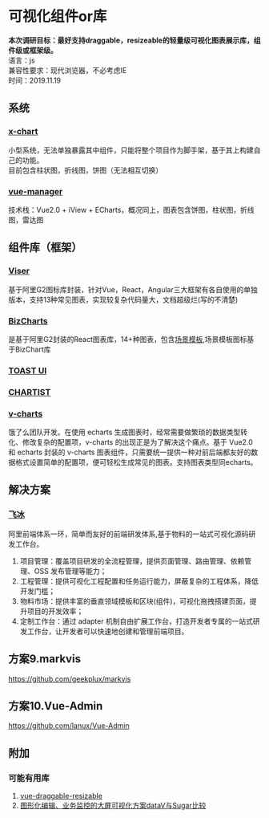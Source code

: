 # 可视化组件or库
<b>本次调研目标：最好支持draggable，resizeable的轻量级可视化图表展示库，组件级或框架级。</b>  
语言：js  
兼容性要求：现代浏览器，不必考虑IE  
时间：2019.11.19

## 系统
### [x-chart](https://github.com/yugasun/x-chart/tree/master)
小型系统，无法单独暴露其中组件，只能将整个项目作为脚手架，基于其上构建自己的功能。  
目前包含柱状图，折线图，饼图（无法相互切换）

### [vue-manager](https://github.com/luosijie/vue-manager)
技术栈：Vue2.0 + iView + ECharts，概况同上，图表包含饼图，柱状图，折线图，雷达图

## 组件库（框架）
### [Viser](https://viserjs.github.io/)
基于阿里G2图标库封装，针对Vue，React，Angular三大框架有各自使用的单独版本，支持13种常见图表，实现较复杂代码量大，文档超级烂(写的不清楚)

### [BizCharts](https://bizcharts.net/products/bizCharts)
是基于阿里G2封装的React图表库，14+种图表，包含[场景模板](https://bizcharts.net/products/bizCharts/scaffolds),场景模板图标基于BizChart库

### [TOAST UI](https://ui.toast.com/tui-chart/)
### [CHARTIST](http://gionkunz.github.io/chartist-js/)

### [v-charts](https://v-charts.js.org/#/)
饿了么团队开发。在使用 echarts 生成图表时，经常需要做繁琐的数据类型转化、修改复杂的配置项，v-charts 的出现正是为了解决这个痛点。基于 Vue2.0 和 echarts 封装的 v-charts 图表组件，只需要统一提供一种对前后端都友好的数据格式设置简单的配置项，便可轻松生成常见的图表。支持图表类型同echarts。


## 解决方案
### [飞冰](https://github.com/alibaba/ice)
阿里前端体系一环，简单而友好的前端研发体系,基于物料的一站式可视化源码研发工作台。  
1. 项目管理：覆盖项目研发的全流程管理，提供页面管理、路由管理、依赖管理、OSS 发布管理等能力；  
2. 工程管理：提供可视化工程配置和任务运行能力，屏蔽复杂的工程体系，降低开发门槛；  
3. 物料市场：提供丰富的垂直领域模板和区块(组件)，可视化拖拽搭建页面，提升项目的开发效率；  
4. 定制工作台：通过 adapter 机制自由扩展工作台，打造开发者专属的一站式研发工作台，让开发者可以快速地创建和管理前端项目。  


<!--   不靠谱
## [zeu](https://github.com/shzlw/zeu)

-->

## 方案9.markvis
https://github.com/geekplux/markvis

## 方案10.Vue-Admin
https://github.com/lanux/Vue-Admin

## 附加
### 可能有用库
1. [vue-draggable-resizable](https://github.com/mauricius/vue-draggable-resizable)
2. [图形化编辑、业务监控的大屏可视化方案dataV与Sugar比较](https://blog.csdn.net/hwhsong/article/details/83097924)

